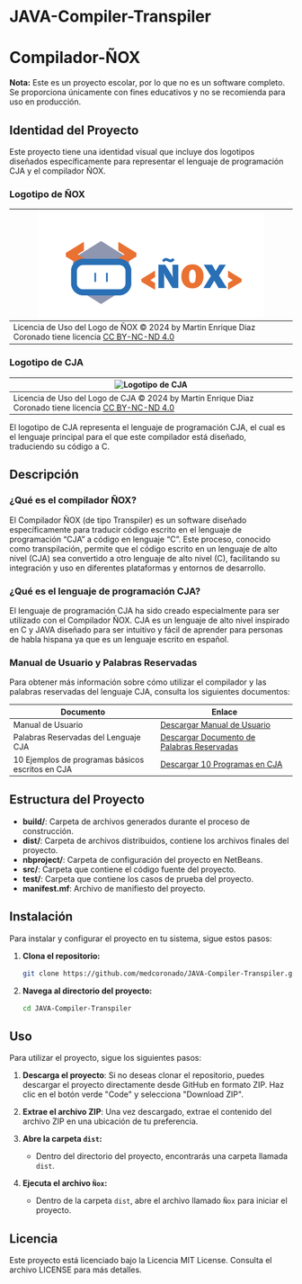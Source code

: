 # JAVA-Compiler-Transpiler
# Compilador-ÑOX

**Nota:** Este es un proyecto escolar, por lo que no es un software completo. Se proporciona únicamente con fines educativos y no se recomienda para uso en producción.

## Identidad del Proyecto

Este proyecto tiene una identidad visual que incluye dos logotipos diseñados específicamente para representar el lenguaje de programación CJA y el compilador ÑOX.

### Logotipo de ÑOX

|  <img src="https://github.com/medcoronado/JAVA-Compiler-Transpiler/blob/main/src/%C3%B1ox/%C3%91OX%20ID.png?raw=true" alt="Logotipo de ÑOX" width="400"/> |
|----------------------------------------------------------------------------------------------------------------------------------------|
| Licencia de Uso del Logo de ÑOX © 2024 by Martin Enrique Diaz Coronado tiene licencia [CC BY-NC-ND 4.0](https://creativecommons.org/licenses/by-nc-nd/4.0/) |

### Logotipo de CJA
|  <img src="https://github.com/medcoronado/JAVA-Compiler-Transpiler/blob/main/src/%C3%B1ox/CJA%20ID.png?raw=true" alt="Logotipo de CJA" width="250"/> |
|----------------------------------------------------------------------------------------------------------------------------------------|
| Licencia de Uso del Logo de CJA © 2024 by Martin Enrique Diaz Coronado tiene licencia [CC BY-NC-ND 4.0](https://creativecommons.org/licenses/by-nc-nd/4.0/) |

El logotipo de CJA representa el lenguaje de programación CJA, el cual es el lenguaje principal para el que este compilador está diseñado, traduciendo su código a C.


## Descripción

### ¿Qué es el compilador ÑOX?
El Compilador ÑOX (de tipo Transpiler) es un software diseñado específicamente para traducir código escrito en el lenguaje de programación “CJA” a código en lenguaje “C”. Este proceso, conocido como transpilación, permite que el código escrito en un lenguaje de alto nivel (CJA) sea convertido a otro lenguaje de alto nivel (C), facilitando su integración y uso en diferentes plataformas y entornos de desarrollo.

### ¿Qué es el lenguaje de programación CJA?
El lenguaje de programación CJA ha sido creado especialmente para ser utilizado con el Compilador ÑOX. CJA es un lenguaje de alto nivel inspirado en C y JAVA diseñado para ser intuitivo y fácil de aprender para personas de habla hispana ya que es un lenguaje escrito en español.

### Manual de Usuario y Palabras Reservadas

Para obtener más información sobre cómo utilizar el compilador y las palabras reservadas del lenguaje CJA, consulta los siguientes documentos:

| Documento                          | Enlace                                                                 |
|------------------------------------|-----------------------------------------------------------------------|
| Manual de Usuario                  | [Descargar Manual de Usuario](https://drive.google.com/uc?export=download&id=1qxNwAJXZ_jlsEkKo62u_Sv8rpiA1363X)  |
| Palabras Reservadas del Lenguaje CJA | [Descargar Documento de Palabras Reservadas](https://drive.google.com/uc?export=download&id=1nBabySIkc5gdnFmoVXfHRfpnSsYroXUx) |
| 10 Ejemplos de programas básicos escritos en CJA                 | [Descargar 10 Programas en CJA](https://drive.google.com/uc?export=download&id=1FAoLTtDFRKttryJkTtQV5Unb4SCOH5Pi)              |

## Estructura del Proyecto

- **build/**: Carpeta de archivos generados durante el proceso de construcción.
- **dist/**: Carpeta de archivos distribuidos, contiene los archivos finales del proyecto.
- **nbproject/**: Carpeta de configuración del proyecto en NetBeans.
- **src/**: Carpeta que contiene el código fuente del proyecto.
- **test/**: Carpeta que contiene los casos de prueba del proyecto.
- **manifest.mf**: Archivo de manifiesto del proyecto.



## Instalación

Para instalar y configurar el proyecto en tu sistema, sigue estos pasos:

1. **Clona el repositorio:**
    ```sh
    git clone https://github.com/medcoronado/JAVA-Compiler-Transpiler.git
    ```

2. **Navega al directorio del proyecto:**
    ```sh
    cd JAVA-Compiler-Transpiler
    ```

## Uso

Para utilizar el proyecto, sigue los siguientes pasos:

1. **Descarga el proyecto**: Si no deseas clonar el repositorio, puedes descargar el proyecto directamente desde GitHub en formato ZIP. Haz clic en el botón verde "Code" y selecciona "Download ZIP".

2. **Extrae el archivo ZIP**: Una vez descargado, extrae el contenido del archivo ZIP en una ubicación de tu preferencia.

3. **Abre la carpeta `dist`:**
    - Dentro del directorio del proyecto, encontrarás una carpeta llamada `dist`.

4. **Ejecuta el archivo `Ñox`:**
    - Dentro de la carpeta `dist`, abre el archivo llamado `Ñox` para iniciar el proyecto.


## Licencia

Este proyecto está licenciado bajo la Licencia MIT License. Consulta el archivo LICENSE para más detalles.
